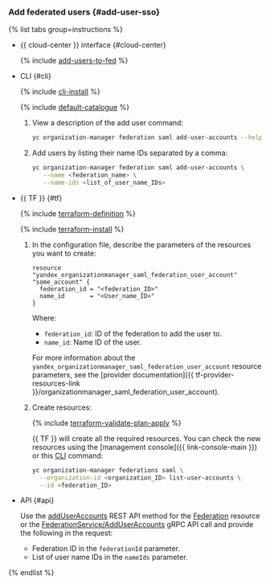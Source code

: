 ### Add federated users {#add-user-sso}

{% list tabs group=instructions %}

- {{ cloud-center }} interface {#cloud-center}

    {% include [add-users-to-fed](./add-users-to-fed.md) %}

- CLI {#cli}

    {% include [cli-install](../cli-install.md) %}

    {% include [default-catalogue](../default-catalogue.md) %}

    1. View a description of the add user command:

        ```bash
        yc organization-manager federation saml add-user-accounts --help
        ```

    1. Add users by listing their name IDs separated by a comma:

        ```bash
        yc organization-manager federation saml add-user-accounts \
           --name <federation_name> \
           --name-ids <list_of_user_name_IDs>
        ```

- {{ TF }} {#tf}

  {% include [terraform-definition](../../_tutorials/_tutorials_includes/terraform-definition.md) %}

  {% include [terraform-install](../../_includes/terraform-install.md) %}

  1. In the configuration file, describe the parameters of the resources you want to create:

      ```hcl
      resource "yandex_organizationmanager_saml_federation_user_account" "some_account" {
        federation_id = "<federation_ID>"
        name_id       = "<User_name_ID>"
      }
      ```

      Where:
      * `federation_id`: ID of the federation to add the user to.
      * `name_id`: Name ID of the user.

      For more information about the `yandex_organizationmanager_saml_federation_user_account` resource parameters, see the [provider documentation]({{ tf-provider-resources-link }}/organizationmanager_saml_federation_user_account).

  1. Create resources:

      {% include [terraform-validate-plan-apply](../../_tutorials/_tutorials_includes/terraform-validate-plan-apply.md) %}

      {{ TF }} will create all the required resources. You can check the new resources using the [management console]({{ link-console-main }}) or this [CLI](../../cli/) command:

      ```bash
      yc organization-manager federations saml \
        --organization-id <organization_ID> list-user-accounts \
        --id <federation_ID>
      ```

- API {#api}

  Use the [addUserAccounts](../../organization/saml/api-ref/Federation/addUserAccounts.md) REST API method for the [Federation](../../organization/saml/api-ref/Federation/index.md) resource or the [FederationService/AddUserAccounts](../../organization/saml/api-ref/grpc/Federation/addUserAccounts.md) gRPC API call and provide the following in the request:

  * Federation ID in the `federationId` parameter.
  * List of user name IDs in the `nameIds` parameter.

{% endlist %}

